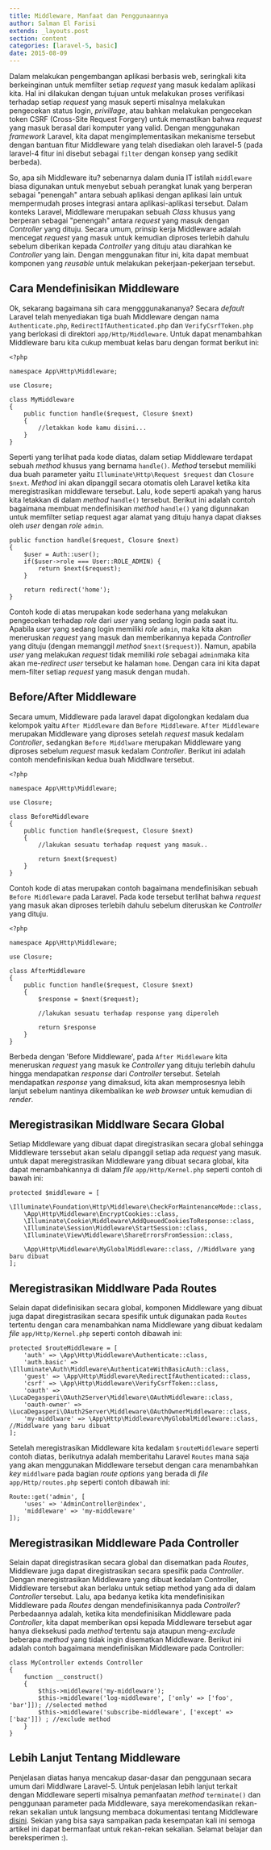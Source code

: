 ```yaml
---
title: Middleware, Manfaat dan Penggunaannya
author: Salman El Farisi
extends: _layouts.post
section: content
categories: [laravel-5, basic]
date: 2015-08-09
---
```


Dalam melakukan pengembangan aplikasi berbasis web, seringkali kita berkeinginan untuk memfilter setiap _request_ yang masuk kedalam aplikasi kita. Hal ini dilakukan dengan tujuan untuk melakukan proses verifikasi terhadap setiap _request_ yang masuk seperti misalnya melakukan pengecekan status login, _privillage_, atau bahkan melakukan pengecekan token CSRF (Cross-Site Request Forgery) untuk memastikan bahwa _request_ yang masuk berasal dari komputer yang valid. Dengan menggunakan _framework_ Laravel, kita dapat mengimplementasikan mekanisme tersebut dengan bantuan fitur Middleware yang telah disediakan oleh laravel-5 (pada laravel-4 fitur ini disebut sebagai `filter` dengan konsep yang sedikit berbeda).

So, apa sih Middleware itu? sebenarnya dalam dunia IT istilah `middleware` biasa digunakan untuk menyebut sebuah perangkat lunak yang berperan sebagai "penengah" antara sebuah aplikasi dengan aplikasi lain untuk mempermudah proses integrasi antara aplikasi-aplikasi tersebut. Dalam konteks Laravel, Middleware merupakan sebuah _Class_ khusus yang berperan sebagai "penengah" antara _request_ yang masuk dengan _Controller_ yang dituju. Secara umum, prinsip kerja Middleware adalah mencegat _request_ yang masuk untuk kemudian diproses terlebih dahulu sebelum diberikan kepada _Controller_ yang dituju atau diarahkan ke _Controller_ yang lain. Dengan menggunakan fitur ini, kita dapat membuat komponen yang _reusable_ untuk melakukan pekerjaan-pekerjaan tersebut.

## Cara Mendefinisikan Middleware

Ok, sekarang bagaimana sih cara mengggunakananya? Secara _default_ Laravel telah menyediakan tiga buah Middleware dengan nama `Authenticate.php`, `RedirectIfAuthenticated.php` dan `VerifyCsrfToken.php` yang berlokasi di direktori `app/Http/Middleware`. Untuk dapat menambahkan Middleware baru kita cukup membuat kelas baru dengan format berikut ini:

    <?php

    namespace App\Http\Middleware;

    use Closure;

    class MyMiddleware
    {
        public function handle($request, Closure $next)
        {
            //letakkan kode kamu disini...
        }
    }

Seperti yang terlihat pada kode diatas, dalam setiap Middleware terdapat sebuah _method_ khusus yang bernama `handle()`. _Method_ tersebut memiliki dua buah parameter yaitu `Illuminate\Http\Request $request` dan `Closure $next`. _Method_ ini akan dipanggil secara otomatis oleh Laravel ketika kita meregistrasikan middleware tersebut. Lalu, kode seperti apakah yang harus kita letakkan di dalam _method_ `handle()` tersebut. Berikut ini adalah contoh bagaimana membuat mendefinisikan _method_ `handle()` yang digunnakan untuk memfilter setiap request agar alamat yang dituju hanya dapat diakses oleh _user_ dengan _role_ `admin`.

    public function handle($request, Closure $next)
    {
        $user = Auth::user();
        if($user->role === User::ROLE_ADMIN) {
            return $next($request);
        }

        return redirect('home');
    }

Contoh kode di atas merupakan kode sederhana yang melakukan pengecekan terhadap _role_ dari _user_ yang sedang login pada saat itu. Apabila _user_ yang sedang login memiliki _role_ `admin`, maka kita akan meneruskan _request_ yang masuk dan memberikannya kepada _Controller_ yang dituju (dengan memanggil _method_ `$next($request)`). Namun, apabila _user_ yang melakukan _request_ tidak memiliki _role_ sebagai `admin`maka kita akan me-_redirect user_ tersebut ke halaman `home`. Dengan cara ini kita dapat mem-filter setiap _request_ yang masuk dengan mudah.

## Before/After Middleware

Secara umum, Middleware pada laravel dapat digolongkan kedalam dua kelompok yaitu `After Middleware` dan `Before Middleware`. `After Middleware` merupakan Middleware yang diproses setelah _request_ masuk kedalam _Controller_, sedangkan `Before Middlware` merupakan Middleware yang diproses sebelum _request_ masuk kedalam _Controller_. Berikut ini adalah contoh mendefinisikan kedua buah Middlware tersebut.

    <?php

    namespace App\Http\Middleware;

    use Closure;

    class BeforeMiddleware
    {
        public function handle($request, Closure $next)
        {
            //lakukan sesuatu terhadap request yang masuk..

            return $next($request)
        }
    }

Contoh kode di atas merupakan contoh bagaimana mendefinisikan sebuah `Before Middleware` pada Laravel. Pada kode tersebut terlihat bahwa _request_ yang masuk akan diproses terlebih dahulu sebelum diteruskan ke _Controller_ yang dituju.

    <?php

    namespace App\Http\Middleware;

    use Closure;

    class AfterMiddleware
    {
        public function handle($request, Closure $next)
        {
            $response = $next($request);

            //lakukan sesuatu terhadap response yang diperoleh

            return $response
        }
    }

Berbeda dengan 'Before Middleware', pada `After Middleware` kita meneruskan _request_ yang masuk ke _Controller_ yang dituju terlebih dahulu hingga mendapatkan _response_ dari _Controller_ tersebut. Setelah mendapatkan _response_ yang dimaksud, kita akan memprosesnya lebih lanjut sebelum nantinya dikembalikan ke _web browser_ untuk kemudian di _render_.

## Meregistrasikan Middlware Secara Global

Setiap Middleware yang dibuat dapat diregistrasikan secara global sehingga Middleware terssebut akan selalu dipanggil setiap ada _request_ yang masuk. untuk dapat meregistrasikan Middleware yang dibuat secara global, kita dapat menambahkannya di dalam _file_ `app/Http/Kernel.php` seperti contoh di bawah ini:

    protected $middleware = [
        \Illuminate\Foundation\Http\Middleware\CheckForMaintenanceMode::class,
        \App\Http\Middleware\EncryptCookies::class,
        \Illuminate\Cookie\Middleware\AddQueuedCookiesToResponse::class,
        \Illuminate\Session\Middleware\StartSession::class,
        \Illuminate\View\Middleware\ShareErrorsFromSession::class,

        \App\Http\Middleware\MyGlobalMiddleware::class, //Middlware yang baru dibuat
    ];

## Meregistrasikan Middlware Pada Routes

Selain dapat didefinisikan secara global, komponen Middleware yang dibuat juga dapat diregistrasikan secara spesifik untuk digunakan pada `Routes` tertentu dengan cara menambahkan nama Middleware yang dibuat kedalam _file_ `app/Http/Kernel.php` seperti contoh dibawah ini:

    protected $routeMiddleware = [
        'auth' => \App\Http\Middleware\Authenticate::class,
        'auth.basic' => \Illuminate\Auth\Middleware\AuthenticateWithBasicAuth::class,
        'guest' => \App\Http\Middleware\RedirectIfAuthenticated::class,
        'csrf' => \App\Http\Middleware\VerifyCsrfToken::class,
        'oauth' => \LucaDegasperi\OAuth2Server\Middleware\OAuthMiddleware::class,
        'oauth-owner' => \LucaDegasperi\OAuth2Server\Middleware\OAuthOwnerMiddleware::class,
        'my-middlware' => \App\Http\Middleware\MyGlobalMiddleware::class, //Middlware yang baru dibuat
    ];

Setelah meregistrasikan Middleware kita kedalam `$routeMiddleware` seperti contoh diatas, berikutnya adalah memberitahu Laravel `Routes` mana saja yang akan menggunakan Middleware tersebut dengan cara menambahkan _key_ `middlware` pada bagian _route options_ yang berada di _file_ `app/Http/routes.php` seperti contoh dibawah ini:

    Route::get('admin', [
        'uses' => 'AdminController@index',
        'middleware' => 'my-middleware'
    ]);

## Meregistrasikan Middleware Pada Controller

Selain dapat diregistrasikan secara global dan disematkan pada _Routes_, Middleware juga dapat diregistrasikan secara spesifik pada _Controller_. Dengan meregistrasikan Middleware yang dibuat kedalam Controller, Middleware tersebut akan berlaku untuk setiap method yang ada di dalam _Controller_ tersebut. Lalu, apa bedanya ketika kita mendefinisikan Middleware pada _Routes_ dengan mendefinisikannya pada _Controller_? Perbedaannya adalah, ketika kita mendefinisikan Middleware pada _Controller_, kita dapat memberikan opsi kepada Middleware tersebut agar hanya dieksekusi pada _method_ tertentu saja ataupun meng-_exclude_ beberapa _method_ yang tidak ingin disematkan Middleware. Berikut ini adalah contoh bagaimana mendefinisikan Middleware pada Controller:

    class MyController extends Controller
    {
        function __construct()
        {
            $this->middleware('my-middleware');
            $this->middleware('log-middleware', ['only' => ['foo', 'bar']]); //selected method
            $this->middleware('subscribe-middleware', ['except' => ['baz']]) ; //exclude method
        }
    }  

## Lebih Lanjut Tentang Middleware

Penjelasan diatas hanya mencakup dasar-dasar dan penggunaan secara umum dari Middlware Laravel-5. Untuk penjelasan lebih lanjut terkait dengan Middleware seperti misalnya pemanfaatan _method_ `terminate()` dan penggunaan parameter pada Middleware, saya merekomendasikan rekan-rekan sekalian untuk langsung membaca dokumentasi tentang Middleware [disini](http://laravel.com/docs/5.1/middleware). Sekian yang bisa saya sampaikan pada kesempatan kali ini semoga artikel ini dapat bermanfaat untuk rekan-rekan sekalian. Selamat belajar dan bereksperimen :).
